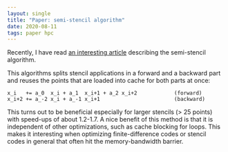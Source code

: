 ```yaml
---
layout: single
title: "Paper: semi-stencil algorithm"
date: 2020-08-11
tags: paper hpc
---
```


Recently, I have read
[an interesting article](https://dl.acm.org/doi/abs/10.1145/2591006)
describing the semi-stencil algorithm.

This algorithms splits stencil applications in a forward and a backward
part and reuses the points that are loaded into cache for both parts at
once:
```
x_i   += a_0  x_i + a_1  x_i+1 + a_2 x_i+2            (forward)
x_i+2 += a_-2 x_i + a_-1 x_i+1                        (backward)
```

This turns out to be beneficial especially for larger stencils (> 25
points) with speed-ups of about 1.2-1.7. A nice benefit of this method
is that it is independent of other optimizations, such as cache blocking
for loops. This makes it interesting when optimizing finite-difference codes or
stencil codes in general that often hit the memory-bandwidth barrier.
